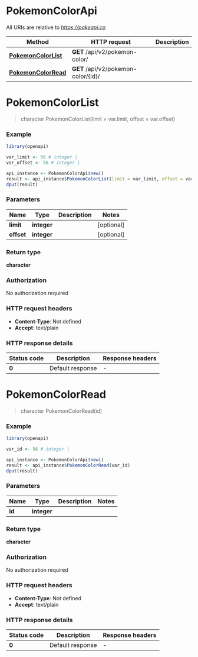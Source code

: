 # PokemonColorApi

All URIs are relative to *https://pokeapi.co*

Method | HTTP request | Description
------------- | ------------- | -------------
[**PokemonColorList**](PokemonColorApi.md#PokemonColorList) | **GET** /api/v2/pokemon-color/ | 
[**PokemonColorRead**](PokemonColorApi.md#PokemonColorRead) | **GET** /api/v2/pokemon-color/{id}/ | 


# **PokemonColorList**
> character PokemonColorList(limit = var.limit, offset = var.offset)



### Example
```R
library(openapi)

var_limit <- 56 # integer | 
var_offset <- 56 # integer | 

api_instance <- PokemonColorApi$new()
result <- api_instance$PokemonColorList(limit = var_limit, offset = var_offset)
dput(result)
```

### Parameters

Name | Type | Description  | Notes
------------- | ------------- | ------------- | -------------
 **limit** | **integer**|  | [optional] 
 **offset** | **integer**|  | [optional] 

### Return type

**character**

### Authorization

No authorization required

### HTTP request headers

 - **Content-Type**: Not defined
 - **Accept**: text/plain

### HTTP response details
| Status code | Description | Response headers |
|-------------|-------------|------------------|
| **0** | Default response |  -  |

# **PokemonColorRead**
> character PokemonColorRead(id)



### Example
```R
library(openapi)

var_id <- 56 # integer | 

api_instance <- PokemonColorApi$new()
result <- api_instance$PokemonColorRead(var_id)
dput(result)
```

### Parameters

Name | Type | Description  | Notes
------------- | ------------- | ------------- | -------------
 **id** | **integer**|  | 

### Return type

**character**

### Authorization

No authorization required

### HTTP request headers

 - **Content-Type**: Not defined
 - **Accept**: text/plain

### HTTP response details
| Status code | Description | Response headers |
|-------------|-------------|------------------|
| **0** | Default response |  -  |

